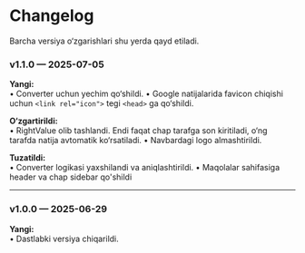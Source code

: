 # Changelog

Barcha versiya o‘zgarishlari shu yerda qayd etiladi.

### v1.1.0 — 2025-07-05

**Yangi:**  
• Converter uchun yechim qo‘shildi.
• Google natijalarida favicon chiqishi uchun `<link rel="icon">` tegi `<head>` ga qo‘shildi.

**O‘zgartirildi:**  
• RightValue olib tashlandi. Endi faqat chap tarafga son kiritiladi, o‘ng tarafda natija avtomatik ko‘rsatiladi.
• Navbardagi logo almashtirildi.

**Tuzatildi:**  
• Converter logikasi yaxshilandi va aniqlashtirildi.
• Maqolalar sahifasiga header va chap sidebar qo'shildi

---

### v1.0.0 — 2025-06-29

**Yangi:**  
• Dastlabki versiya chiqarildi.
